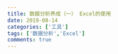 ```yaml
---
title: 数据分析养成（一） Excel的使用
date: 2019-08-14
categories: ['工具']
tags: ['数据分析','Excel']
comments: true
---
```

